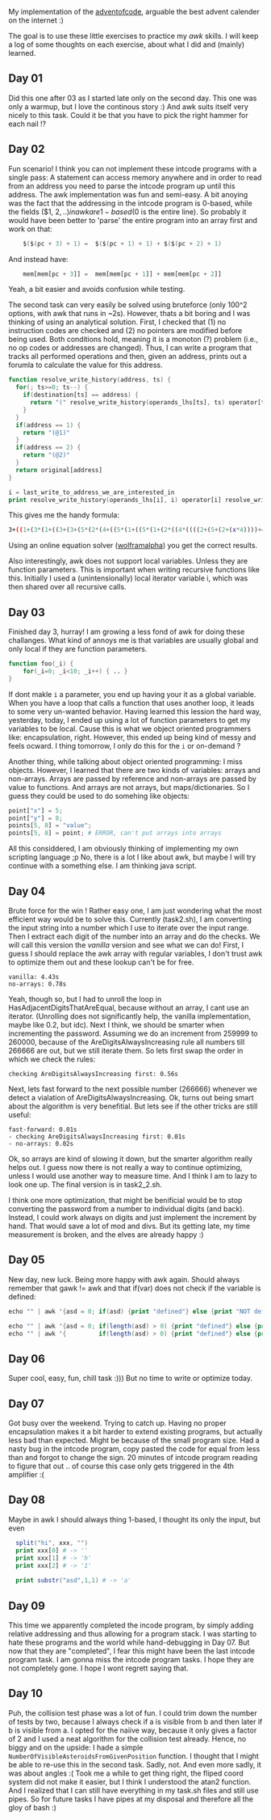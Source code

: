 My implementation of the [adventofcode](https://adventofcode.com/2019), arguable the best advent calender on the internet :)

The goal is to use these little exercises to practice my *awk* skills.
I will keep a log of some thoughts on each exercise, about what I did and (mainly) learned.

Day 01
------
Did this one after 03 as I started late only on the second day.
This one was only a warmup, but I love the continous story :)
And awk suits itself very nicely to this task.
Could it be that you have to pick the right hammer for each nail !?

Day 02
------
Fun scenario!
I think you can not implement these intcode programs with a single pass:
A statement can access memory anywhere and in order to read from an address you need to parse the intcode program up until this address.
The awk implementation was fun and semi-easy.
A bit anoying was the fact that the addressing in the intcode program is 0-based, while the fields ($1, $2, ..) in awk are 1-based ($0 is the entire line).
So probably it would have been better to 'parse' the entire program into an array first and work on that:
```awk
    $($(pc + 3) + 1) =  $($(pc + 1) + 1) + $($(pc + 2) + 1)
``` 
And instead have:
```awk
    mem[mem[pc + 3]] =  mem[mem[pc + 1]] + mem[mem[pc + 2]]
```
Yeah, a bit easier and avoids confusion while testing.

The second task can very easily be solved using bruteforce (only 100^2 options, with awk that runs in ~2s).
However, thats a bit boring and I was thinking of using an analytical solution.
First, I checked that (1) no instruction codes are checked and (2) no pointers are modified before being used.
Both conditions hold, meaning it is a monoton (?) problem (i.e., no op codes or addresses are changed).
Thus, I can write a program that tracks all performed operations and then, given an address, prints out a forumla to calculate the value for this address.
```awk
function resolve_write_history(address, ts) {
  for(; ts>=0; ts--) {
    if(destination[ts] == address) {
      return "(" resolve_write_history(operands_lhs[ts], ts) operator[ts] resolve_write_history(operands_rhs[ts], ts) ")"
    }
  }
  if(address == 1) {
    return "(@1)"
  }
  if(address == 2) {
    return "(@2)"
  }
  return original[address]
}

i = last_write_to_address_we_are_interested_in
print resolve_write_history(operands_lhs[i], i) operator[i] resolve_write_history(operands_rhs[i], i)
```

This gives me the handy formula:
```bash
3+((1+(3*(1+((3+(3+(5*(2*(4+((5*(1+((5*(1+(2*((4*((((2+(5+(2+(x*4))))+4)+2)+5))+2))))*3)))+1))))))*3))))+y)
```
Using an online equation solver ([wolframalpha](https://www.wolframalpha.com/input/?i=3%2B%28%281%2B%283*%281%2B%28%283%2B%283%2B%285*%282*%284%2B%28%285*%281%2B%28%285*%281%2B%282*%28%284*%28%28%28%282%2B%285%2B%282%2B%28x*4%29%29%29%29%2B4%29%2B2%29%2B5%29%29%2B2%29%29%29%29*3%29%29%29%2B1%29%29%29%29%29%29*3%29%29%29%29%2By%29+%3D+19690720+and+x%3E0+and+x%3C100+and+y%3E0+and+y%3C100)) you get the correct results.

Also interestingly, awk does not support local variables.
Unless they are function parameters.
This is important when writing recursive functions like this.
Initially I used a (unintensionally) local iterator variable i, which was then shared over all recursive calls.

Day 03
------
Finished day 3, hurray!
I am growing a less fond of awk for doing these challanges.
What kind of annoys me is that variables are usually global and only local if they are function parameters.
```awk
function foo(_i) {
    for(_i=0; _i<10; _i++) { .. }
}
```
If dont makle `i` a parameter, you end up having your it as a global variable.
When you have a loop that calls a function that uses another loop, it leads to some very un-wanted behavior.
Having learned this lession the hard way, yesterday, today, I ended up using a lot of function parameters to get my variables to be local.
Cause this is what we object oriented programmers like: encapsulation, right.
However, this ended up being kind of messy and feels ocward.
I thing tomorrow, I only do this for the `i` or on-demand ?

Another thing, while talking about object oriented programming: I miss objects.
However, I learned that there are two kinds of variables: arrays and non-arrays.
Arrays are passed by reference and non-arrays are passed by value to functions.
And arrays are not arrays, but maps/dictionaries.
So I guess they could be used to do somehing like objects:
```awk
point["x"] = 5;
point["y"] = 8;
points[5, 8] = "value"; 
points[5, 8] = point; # ERROR, can't put arrays into arrays
```

All this considdered, I am obviously thinking of implementing my own scripting language ;p
No, there is a lot I like about awk, but maybe I will try continue with a something else.
I am thinking java script.

Day 04
------
Brute force for the win !
Rather easy one, I am just wondering what the most efficient way would be to solve this.
Currently (task2.sh), I am converting the input string into a number which I use to iterate over the input range.
Then I extract each digit of the number into an array and do the checks.
We will call this version the *vanilla* version and see what we can do!
First, I guess I should replace the awk array with regular variables, I don't trust awk to optimize them out and these lookup can't be for free.
```
vanilla: 4.43s
no-arrays: 0.78s
```
Yeah, though so, but I had to unroll the loop in HasAdjacentDigitsThatAreEqual, because without an array, I cant use an iterator.
(Unrolling does not significantly help, the vanilla implementation, maybe like 0.2, but idc).
Next I think, we should be smarter when incrementing the password.
Assuming we do an increment from 259999 to 260000, because of the AreDigitsAlwaysIncreasing rule all numbers till 266666 are out, but we still iterate them.
So lets first swap the order in which we check the rules: 
```
checking AreDigitsAlwaysIncreasing first: 0.56s
```
Next, lets fast forward to the next possible number (266666) whenever we detect a vialation of AreDigitsAlwaysIncreasing.
Ok, turns out being smart about the algorithm is very benefitial.
But lets see if the other tricks are still useful:
```
fast-forward: 0.01s
- checking AreDigitsAlwaysIncreasing first: 0.01s
- no-arrays: 0.02s
```
Ok, so arrays are kind of slowing it down, but the smarter algorithm really helps out.
I guess now there is not really a way to continue optimizing, unless I would use another way to measure time.
And I think I am to lazy to look one up.
The final version is in task2_2.sh.

I think one more optimization, that might be benificial would be to stop converting the password from a number to individual digits (and back).
Instead, I could work always on digits and just implement the increment by hand.
That would save a lot of mod and divs.
But its getting late, my time measurement is broken, and the elves are already happy :)

Day 05
------
New day, new luck.
Being more happy with awk again.
Should always remember that gawk != awk and that if(var) does not check if the variable is defined:
```awk
echo "" | awk '{asd = 0; if(asd) {print "defined"} else {print "NOT defined"}}' -> NOT defined

echo "" | awk '{asd = 0; if(length(asd) > 0) {print "defined"} else {print "NOT defined"}}' -> defined
echo "" | awk '{         if(length(asd) > 0) {print "defined"} else {print "NOT defined"}}' -> NOT defined
```

Day 06
------
Super cool, easy, fun, chill task :)))
But no time to write or optimize today.

Day 07
------
Got busy over the weekend.
Trying to catch up.
Having no proper encapsulation makes it a bit harder to extend existing programs, but actually less bad than expected.
Might be because of the small program size.
Had a nasty bug in the intcode program, copy pasted the code for equal from less than and forgot to change the sign.
20 minutes of intcode program reading to figure that out .. of course this case only gets triggered in the 4th amplifier :(

Day 08
------
Maybe in awk I should always thing 1-based, I thought its only the input, but even
```awk
  split("hi", xxx, "")
  print xxx[0] # -> ''
  print xxx[1] # -> 'h'
  print xxx[2] # -> '1'
 
  print substr("asd",1,1) # -> 'a'
```

Day 09
------
This time we apparently completed the incode program, by simply adding relative addressing and thus allowing for a program stack.
I was starting to hate these programs and the world while hand-debugging in Day 07.
But now that they are "completed", I fear this might have been the last intcode program task.
I am gonna miss the intcode program tasks.
I hope they are not completely gone.
I hope I wont regrett saying that.

Day 10
------
Puh, the collision test phase was a lot of fun.
I could trim down the number of tests by two, because I always check if a is visible from b and then later if b is visible from a.
I opted for the naiive way, because it only gives a factor of 2 and I used a neat algorithm for the collision test already.
Hence, no biggy and on the upside: I hade a simple ``NumberOfVisibleAsteroidsFromGivenPosition`` function.
I thought that I might be able to re-use this in the second task.
Sadly, not.
And even more sadly, it was about angles :(
Took me a while to get thing right, the fliped coord system did not make it easier, but I think I understood the atan2 function.
And I realized that I can still have everything in my task.sh files and still use pipes.
So for future tasks I have pipes at my disposal and therefore all the gloy of bash :)
